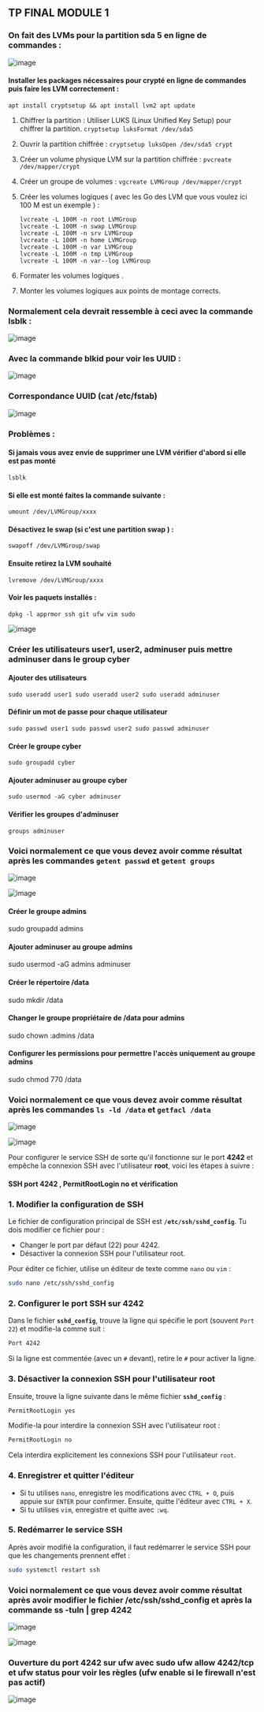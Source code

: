 ## TP FINAL MODULE 1

### On fait des LVMs pour la partition sda 5 en ligne de commandes :

![image](https://github.com/user-attachments/assets/ffdb10c4-fb66-4fdb-8596-9254b447062a)


#### Installer les packages nécessaires pour crypté en ligne de commandes puis faire les LVM correctement :

`apt install cryptsetup && apt install lvm2
apt update`

1. Chiffrer la partition :
   Utiliser LUKS (Linux Unified Key Setup) pour chiffrer la partition. 
   `cryptsetup luksFormat /dev/sda5`

2. Ouvrir la partition chiffrée :
   `cryptsetup luksOpen /dev/sda5 crypt`

3. Créer un volume physique LVM sur la partition chiffrée :
   `pvcreate /dev/mapper/crypt`

4. Créer un groupe de volumes :
   `vgcreate LVMGroup /dev/mapper/crypt`

5. Créer les volumes logiques ( avec les Go des LVM que vous voulez ici 100 M est un exemple ) :
   ```
   lvcreate -L 100M -n root LVMGroup
   lvcreate -L 100M -n swap LVMGroup
   lvcreate -L 100M -n srv LVMGroup
   lvcreate -L 100M -n home LVMGroup
   lvcreate -L 100M -n var LVMGroup
   lvcreate -L 100M -n tmp LVMGroup
   lvcreate -L 100M -n var--log LVMGroup
   ```

7. Formater les volumes logiques .

8. Monter les volumes logiques aux points de montage corrects.

### Normalement cela devrait ressemble à ceci avec la commande lsblk :

 ![image](https://github.com/user-attachments/assets/d586204c-56d3-40e2-af0b-b9098903bf25)

### Avec la commande blkid pour voir les UUID :

![image](https://github.com/user-attachments/assets/60aa0cf4-f282-47fe-b7cc-af83e2b45244)

### Correspondance UUID (cat /etc/fstab)

![image](https://github.com/user-attachments/assets/46de52e1-c30b-425b-b523-0e90b1159592)


### Problèmes :

#### Si jamais vous avez envie de supprimer une LVM vérifier d'abord si elle est pas monté

`lsblk`

#### Si elle est monté faites la commande suivante :

`umount /dev/LVMGroup/xxxx`

#### Désactivez le swap (si c'est une partition swap )  :

`swapoff /dev/LVMGroup/swap`

#### Ensuite retirez la LVM souhaité

`lvremove /dev/LVMGroup/xxxx`

#### Voir les paquets installés :

`dpkg -l apprmor ssh git ufw vim sudo`

![image](https://github.com/user-attachments/assets/e7407b4c-0933-4865-ab58-d0e163733bab)

### Créer les utilisateurs user1, user2, adminuser puis mettre adminuser dans le group cyber
#### Ajouter des utilisateurs
`sudo useradd user1
sudo useradd user2
sudo useradd adminuser`

#### Définir un mot de passe pour chaque utilisateur
`sudo passwd user1
sudo passwd user2
sudo passwd adminuser`

#### Créer le groupe cyber
`sudo groupadd cyber`

#### Ajouter adminuser au groupe cyber
`sudo usermod -aG cyber adminuser`

#### Vérifier les groupes d'adminuser
`groups adminuser`

### Voici normalement ce que vous devez avoir comme résultat après les commandes  `getent passwd` et `getent groups`

![image](https://github.com/user-attachments/assets/256bfa75-f571-448c-8289-90141c9889e8)

![image](https://github.com/user-attachments/assets/9148f72b-1dad-4bd3-968e-d0769a34c487)


#### Créer le groupe admins
sudo groupadd admins

#### Ajouter adminuser au groupe admins
sudo usermod -aG admins adminuser

#### Créer le répertoire /data
sudo mkdir /data

#### Changer le groupe propriétaire de /data pour admins
sudo chown :admins /data

#### Configurer les permissions pour permettre l'accès uniquement au groupe admins
sudo chmod 770 /data

### Voici normalement ce que vous devez avoir comme résultat après les commandes  `ls -ld /data` et `getfacl /data`
![image](https://github.com/user-attachments/assets/85b700d4-7a93-46c7-b68d-5279166757c0)

![image](https://github.com/user-attachments/assets/cdd16a0f-a5d1-4353-8a67-92f959807670)

Pour configurer le service SSH de sorte qu'il fonctionne sur le port **4242** et empêche la connexion SSH avec l'utilisateur **root**, voici les étapes à suivre :

#### SSH port 4242 , PermitRootLogin no et vérification

### 1. Modifier la configuration de SSH

Le fichier de configuration principal de SSH est **`/etc/ssh/sshd_config`**. Tu dois modifier ce fichier pour :
- Changer le port par défaut (22) pour 4242.
- Désactiver la connexion SSH pour l'utilisateur root.

Pour éditer ce fichier, utilise un éditeur de texte comme `nano` ou `vim` :

```bash
sudo nano /etc/ssh/sshd_config
```

### 2. Configurer le port SSH sur 4242

Dans le fichier **`sshd_config`**, trouve la ligne qui spécifie le port (souvent `Port 22`) et modifie-la comme suit :

```bash
Port 4242
```

Si la ligne est commentée (avec un `#` devant), retire le `#` pour activer la ligne.

### 3. Désactiver la connexion SSH pour l'utilisateur root

Ensuite, trouve la ligne suivante dans le même fichier **`sshd_config`** :

```bash
PermitRootLogin yes
```

Modifie-la pour interdire la connexion SSH avec l'utilisateur root :

```bash
PermitRootLogin no
```

Cela interdira explicitement les connexions SSH pour l'utilisateur `root`.

### 4. Enregistrer et quitter l'éditeur

- Si tu utilises `nano`, enregistre les modifications avec `CTRL + O`, puis appuie sur `ENTER` pour confirmer. Ensuite, quitte l'éditeur avec `CTRL + X`.
- Si tu utilises `vim`, enregistre et quitte avec `:wq`.

### 5. Redémarrer le service SSH

Après avoir modifié la configuration, il faut redémarrer le service SSH pour que les changements prennent effet :

```bash
sudo systemctl restart ssh
```

### Voici normalement ce que vous devez avoir comme résultat après avoir modifier le fichier /etc/ssh/sshd_config et après la commande ss -tuln | grep 4242

![image](https://github.com/user-attachments/assets/8ba7bbc1-f1c4-4d46-935b-3adb6bdb090b)

![image](https://github.com/user-attachments/assets/739a2c79-dfe9-46fe-8cf4-8d3188f116df)

### Ouverture du port 4242 sur ufw avec sudo ufw allow 4242/tcp et ufw status pour voir les règles (ufw enable si le firewall n'est pas actif)

![image](https://github.com/user-attachments/assets/9f9932aa-f987-4035-8221-76557def3e47)


